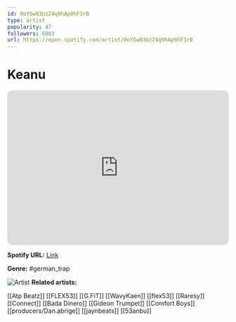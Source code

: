 ```yaml
---
id: 0oYSw03UzZ4q9hAp0hF3rB
type: artist
popularity: 47
followers: 6083
url: https://open.spotify.com/artist/0oYSw03UzZ4q9hAp0hF3rB
---
```

# Keanu

<iframe style="border-radius:12px" src="https://open.spotify.com/embed/artist/0oYSw03UzZ4q9hAp0hF3rB" width="100%" height="352" frameBorder="0" allowfullscreen="" allow="autoplay; clipboard-write; encrypted-media; fullscreen; picture-in-picture" loading="lazy"></iframe>

**Spotify URL:** [Link](https://open.spotify.com/artist/0oYSw03UzZ4q9hAp0hF3rB)

**Genre:**  #german_trap

![Artist](https://i.scdn.co/image/ab6761610000e5eb1843cceba268a604ee441e83)
**Related artists:**

[[Atp Beatz]]
[[FLEX53]]
[[G.FiT]]
[[WavyKaen]]
[[flex53]]
[[Raresy]]
[[Connect]]
[[Bada Dinero]]
[[Gideon Trumpet]]
[[Comfort Boys]]
[[producers/Dan.abrige]]
[[jaynbeats]]
[[53anbu]]
